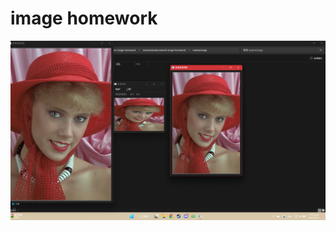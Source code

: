 # image homework
<img src="https://github.com/HUUZHEN/mainwindowhomework/blob/image-homework/readmeimage/Screenshot%202024-12-20%20225305.png?raw=true">
